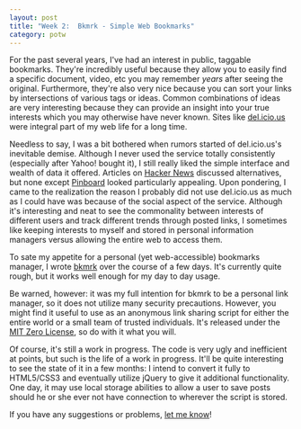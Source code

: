 ```yaml
---
layout: post
title: "Week 2:  Bkmrk - Simple Web Bookmarks" 
category: potw
---
```

For the past several years, I've had an interest in public, taggable bookmarks.  They're incredibly useful because they allow you to easily find a specific document, video, etc you may remember _years_ after seeing the original.  Furthermore, they're also very nice because you can sort your links by intersections of various tags or ideas.  Common combinations of ideas are very interesting because they can provide an insight into your true interests which you may otherwise have never known.  Sites like [del.icio.us](http://del.icio.us) were integral part of my web life for a long time.

Needless to say, I was a bit bothered when rumors started of del.icio.us's inevitable demise.  Although I never used the service totally consistently (especially after Yahoo! bought it), I still really liked the simple interface and wealth of data it offered.  Articles on [Hacker News](http://news.ycombinator.com) discussed alternatives, but none except [Pinboard](http://pinboard.in/) looked particularly appealing.  Upon pondering, I came to the realization the reason I probably did not use del.icio.us as much as I could have was because of the social aspect of the service.  Although it's interesting and neat to see the commonality between interests of different users and track different trends through posted links, I sometimes like keeping interests to myself and stored in personal information managers versus allowing the entire web to access them.

To sate my appetite for a personal (yet web-accessible) bookmarks manager, I wrote [bkmrk](https://github.com/kfredrichardson/bkmrk) over the course of a few days.  It's currently quite rough, but it works well enough for my day to day usage.  

Be warned, however:  it was my full intention for bkmrk to be a personal link manager, so it does not utilize many security precautions.  However, you might find it useful to use as an anonymous link sharing script for either the entire world or a small team of trusted individuals.  It's released under the [MIT Zero License](https://github.com/kfredrichardson/bkmrk/raw/master/LICENSE), so do with it what you will.

Of course, it's still a work in progress.  The code is very ugly and inefficient at points, but such is the life of a work in progress.  It'll be quite interesting to see the state of it in a few months:  I intend to convert it fully to HTML5/CSS3 and eventually utilize jQuery to give it additional functionality.  One day, it may use local storage abilities to allow a user to save posts should he or she ever not have connection to wherever the script is stored.

If you have any suggestions or problems, [let me know](/about.html)!  
